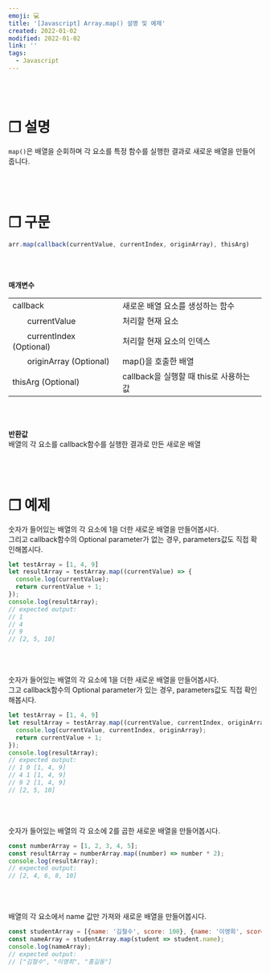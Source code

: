 ```yaml
---
emoji: 💻
title: '[Javascript] Array.map() 설명 및 예제'
created: 2022-01-02
modified: 2022-01-02
link: ''
tags:
  - Javascript
---
```

<br></br>





# **❐ 설명**
`map()`은 배열을 순회하며 각 요소를 특정 함수를 실행한 결과로 새로운 배열을 만들어줍니다.
<br></br><br></br>



# **❐ 구문**
```javascript
arr.map(callback(currentValue, currentIndex, originArray), thisArg)
```
<br></br>

**매개변수**
<table>
  <tr>
    <td>callback</td>
    <td>새로운 배열 요소를 생성하는 함수</td>
  </tr>
  <tr>
    <td>ㅤㅤcurrentValue</td>
    <td>처리할 현재 요소</td>
  </tr>
  <tr>
    <td>ㅤㅤcurrentIndex (Optional)</td>
    <td>처리할 현재 요소의 인덱스</td>
  </tr>
  <tr>
    <td>ㅤㅤoriginArray (Optional)</td>
    <td>map()을 호출한 배열</td>
  </tr>  
  <tr>
    <td>thisArg (Optional)</td>
    <td>callback을 실행할 때 this로 사용하는 값</td>
  </tr>
</table>
<br></br>

**반환값**  
배열의 각 요소를 callback함수를 실행한 결과로 만든 새로운 배열
<br></br><br></br>





# **❐ 예제**
숫자가 들어있는 배열의 각 요소에 1을 더한 새로운 배열을 만들어봅시다.  
그리고 callback함수의 Optional parameter가 없는 경우, parameters값도 직접 확인해봅시다.
```javascript
let testArray = [1, 4, 9]
let resultArray = testArray.map((currentValue) => {
  console.log(currentValue);
  return currentValue + 1;
});
console.log(resultArray);
// expected output: 
// 1
// 4
// 9
// [2, 5, 10]
```
<br></br>

숫자가 들어있는 배열의 각 요소에 1을 더한 새로운 배열을 만들어봅시다.  
그고 callback함수의 Optional parameter가 있는 경우, parameters값도 직접 확인해봅시다.
```javascript
let testArray = [1, 4, 9]
let resultArray = testArray.map((currentValue, currentIndex, originArray) => {
  console.log(currentValue, currentIndex, originArray);
  return currentValue + 1;
});
console.log(resultArray);
// expected output: 
// 1 0 [1, 4, 9]
// 4 1 [1, 4, 9]
// 9 2 [1, 4, 9]
// [2, 5, 10]
```
<br></br>

숫자가 들어있는 배열의 각 요소에 2를 곱한 새로운 배열을 만들어봅시다.
```javascript
const numberArray = [1, 2, 3, 4, 5];
const resultArray = numberArray.map((number) => number * 2);
console.log(resultArray);
// expected output: 
// [2, 4, 6, 8, 10]
```
<br></br>

배열의 각 요소에서 name 값만 가져와 새로운 배열을 만들어봅시다.
```javascript
const studentArray = [{name: '김철수', score: 100}, {name: '이영희', score: 90}, {name: '홍길동', score: 80}];
const nameArray = studentArray.map(student => student.name);
console.log(nameArray);
// expected output: 
// ["김철수", "이영희", "홍길동"]
```
<br></br><br></br>
